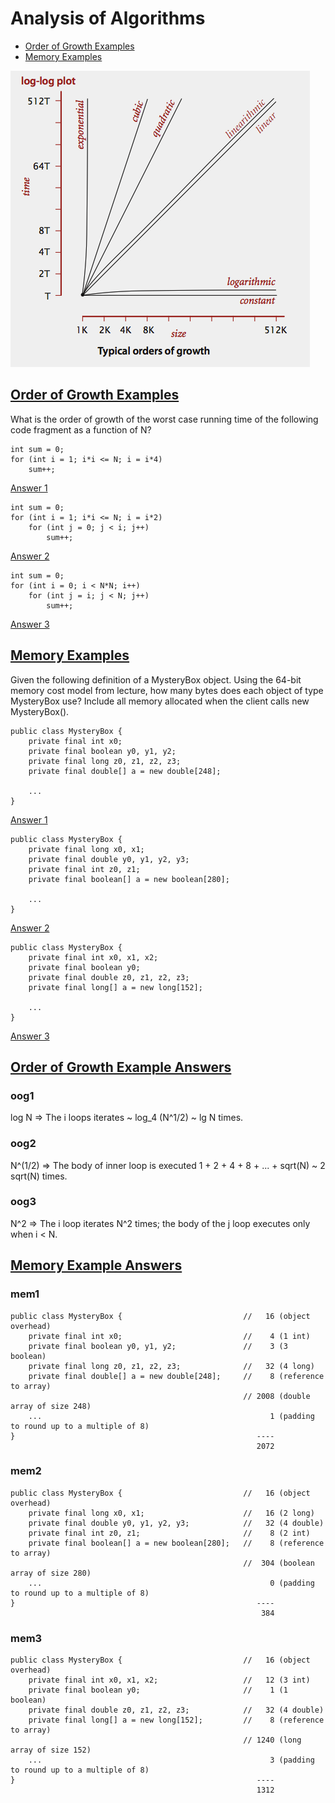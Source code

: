 # Analysis of Algorithms
  * [Order of Growth Examples](#order-of-growth-examples)
  * [Memory Examples](#memory-examples)

![order of growth](./images/orderofgrowth.png)

## [Order of Growth Examples](#analysis-of-algorithms)

What is the order of growth of the worst case running time of the following code fragment
as a function of N?

```
int sum = 0;
for (int i = 1; i*i <= N; i = i*4)
    sum++;
```
[Answer 1](#oog1)

```
int sum = 0;
for (int i = 1; i*i <= N; i = i*2)
    for (int j = 0; j < i; j++)
        sum++;
```
[Answer 2](#oog2)

```
int sum = 0;
for (int i = 0; i < N*N; i++)
    for (int j = i; j < N; j++)
        sum++;
```
[Answer 3](#oog3)

## [Memory Examples](#analysis-of-algorithms)
Given the following definition of a MysteryBox object.
Using the 64-bit memory cost model from lecture, how many bytes does
each object of type MysteryBox use? Include all memory allocated when the
client calls new MysteryBox().

```
public class MysteryBox {
    private final int x0;
    private final boolean y0, y1, y2;
    private final long z0, z1, z2, z3;
    private final double[] a = new double[248];

    ...
}
```
[Answer 1](#mem1)

```
public class MysteryBox {
    private final long x0, x1;
    private final double y0, y1, y2, y3;
    private final int z0, z1;
    private final boolean[] a = new boolean[280];

    ...
}
```
[Answer 2](#mem2)

```
public class MysteryBox {
    private final int x0, x1, x2;
    private final boolean y0;
    private final double z0, z1, z2, z3;
    private final long[] a = new long[152];

    ...
}
```
[Answer 3](#mem3)

## [Order of Growth Example Answers](#order-of-growth-examples)

### oog1
log N => The i loops iterates ~ log_4 (N^1/2) ~ lg N times.

### oog2
N^(1/2) => The body of inner loop is executed 1 + 2 + 4 + 8 + ... + sqrt(N) ~ 2 sqrt(N) times.

### oog3
N^2 => The i loop iterates N^2 times; the body of the j loop executes only when i < N.

## [Memory Example Answers](#memory-examples)

### mem1
```
public class MysteryBox {                           //   16 (object overhead)
    private final int x0;                           //    4 (1 int)
    private final boolean y0, y1, y2;               //    3 (3 boolean)
    private final long z0, z1, z2, z3;              //   32 (4 long)
    private final double[] a = new double[248];     //    8 (reference to array)
                                                    // 2008 (double array of size 248)
    ...                                                   1 (padding to round up to a multiple of 8)
}                                                      ----
                                                       2072
```

### mem2
```
public class MysteryBox {                           //   16 (object overhead)
    private final long x0, x1;                      //   16 (2 long)
    private final double y0, y1, y2, y3;            //   32 (4 double)
    private final int z0, z1;                       //    8 (2 int)
    private final boolean[] a = new boolean[280];   //    8 (reference to array)
                                                    //  304 (boolean array of size 280)
    ...                                                   0 (padding to round up to a multiple of 8)
}                                                      ----
                                                        384
```

### mem3
```
public class MysteryBox {                           //   16 (object overhead)
    private final int x0, x1, x2;                   //   12 (3 int)
    private final boolean y0;                       //    1 (1 boolean)
    private final double z0, z1, z2, z3;            //   32 (4 double)
    private final long[] a = new long[152];         //    8 (reference to array)
                                                    // 1240 (long array of size 152)
    ...                                                   3 (padding to round up to a multiple of 8)
}                                                      ----
                                                       1312
```
